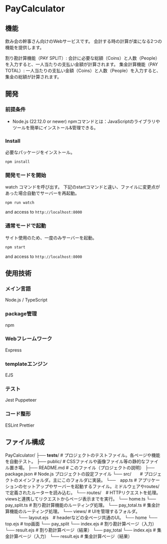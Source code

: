 # PayCalculator
## 機能

飲み会の幹事さん向けのWebサービスです。
会計する時の計算が楽になる2つの機能を提供します。

割り勘計算機能（PAY SPLIT）: 会計に必要な総額（Coins）と人数（People）を入力すると、一人当たりの支払い金額が計算されます。
集金計算機能（PAY TOTAL）: 一人当たりの支払い金額（Coins）と人数（People）を入力すると、集金の総額が計算されます。

## 開発
### 前提条件

- Node.js (22.12.0 or newer)
npmコマンドとは：JavaScriptのライブラリやツールを簡単にインストール&管理できる。

### Install

必要なパッケージをインストール。

```:console
npm install
```

### 開発モードを開始

watch コマンドを呼び出す。
下記のstartコマンドと違い、ファイルに変更点があった場合自動でサーバーを再起動。

```:console
npm run watch
```

and access to `http://localhost:8000`

### 通常モードで起動

サイト使用のため、一度のみサーバーを起動。

```:console
npm start
```

and access to `http://localhost:8000`

## 使用技術
### メイン言語
Node.js / TypeScript
### package管理
npm
### Webフレームワーク
Express
### templateエンジン
EJS
### テスト
Jest
Puppeteer
### コード整形
ESLint
Prettier

## ファイル構成

PayCalculator/
├── __tests__/     # プロジェクトのテストファイル。各ページや機能を自動テスト。
├── public/     # CSSファイルや画像ファイル等の静的なファイル置き場。
├── README.md     # このファイル（プロジェクトの説明）
├── package.json # Node.js プロジェクトの設定ファイル
└── src/　　# プロジェクトのメインフォルダ。主にこのフォルダに実装。
    └──　app.ts # アプリケーションのセットアップやサーバーを起動するファイル。ミドルウェアやroutes/で定義されたルーターを読み込む。
    └── routes/　# HTTPリクエストを処理。viewsと連携してリクエストからページ表示までを実行。
         └── home.ts
         └── pay_split.ts # 割り勘計算機能のルーティング処理。
         └── pay_total.ts # 集金計算機能のルーティング処理。
    └── views/ # UIを管理するフォルダ。
    　　　└── layout.ejs　# headerなどの全ページ共通のUI。
         └── home 
              └── top.ejs # top画面
         └── pay_split
              └── index.ejs # 割り勘計算ページ（入力）
              └── result.ejs # 割り勘計算ページ（結果）
         └── pay_total
              └── index.ejs # 集金計算ページ（入力）
              └── result.ejs # 集金計算ページ（結果）

